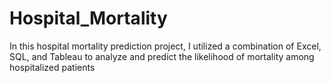 # Hospital_Mortality
In this hospital mortality prediction project, I utilized a combination of Excel, SQL, and Tableau to analyze and predict the likelihood of mortality among hospitalized patients
